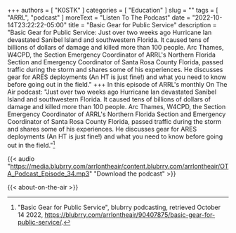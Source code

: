 +++
authors = [ "K0STK" ]
categories = [ "Education" ]
slug = ""
tags = [ "ARRL", "podcast" ]
moreText = "Listen To The Podcast"
date = "2022-10-14T23:22:22-05:00"
title = "Basic Gear for Public Service"
description = "Basic Gear for Public Service: Just over two weeks ago Hurricane Ian devastated Sanibel Island and southwestern Florida. It caused tens of billions of dollars of damage and killed more than 100 people. Arc Thames, W4CPD, the Section Emergency Coordinator of ARRL's Northern Florida Section and Emergency Coordinator of Santa Rosa County Florida, passed traffic during the storm and shares some of his experiences. He discusses gear for ARES deployments (An HT is just fine!) and what you need to know before going out in the field."
+++
In this episode of ARRL's monthly On The Air podcast: "Just over two weeks ago Hurricane Ian devastated Sanibel Island and southwestern Florida. It caused tens of billions of dollars of damage and killed more than 100 people. Arc Thames, W4CPD, the Section Emergency Coordinator of ARRL's Northern Florida Section and Emergency Coordinator of Santa Rosa County Florida, passed traffic during the storm and shares some of his experiences. He discusses gear for ARES deployments (An HT is just fine!) and what you need to know before going out in the field."[^1]

[^1]: "Basic Gear for Public Service", blubrry podcasting, retrieved October 14 2022, https://blubrry.com/arrlontheair/90407875/basic-gear-for-public-service/.

<!--more-->

{{< audio "https://media.blubrry.com/arrlontheair/content.blubrry.com/arrlontheair/OTA_Podcast_Episode_34.mp3" "Download the podcast" >}}

{{< about-on-the-air >}}
